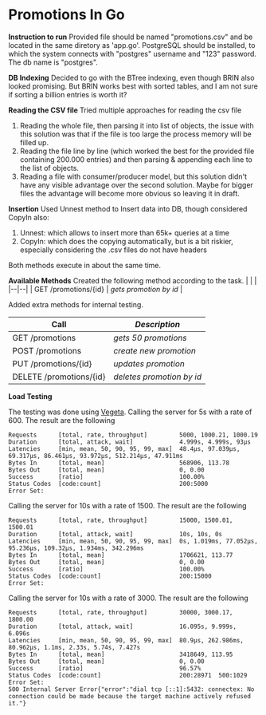 
# Promotions In Go

**Instruction to run**
Provided file should be named "promotions.csv" and be located in the same diretory as 'app.go'.
PostgreSQL should be installed, to which the system connects with "postgres" username and "123" password. The db name is "postgres".

**DB Indexing**
Decided to go with the BTree indexing, even though BRIN also looked promising.
But BRIN works best with sorted tables, and I am not sure if sorting a billion entries is worth it?

**Reading the CSV file**
Tried multiple approaches for reading the csv file
1. Reading the whole file, then parsing it into list of objects, the issue with this solution was that if the file is too large the process memory will be filled up.
2. Reading the file line by line (which worked the best for the provided file containing 200.000 entries) and then parsing & appending each line to the list of objects.
3. Reading a file with consumer/producer model, but this solution didn't have any visible advantage over the second solution. Maybe for bigger files the advantage will become more obvious so leaving it in draft.

**Insertion**
Used Unnest method to Insert data into DB, though considered CopyIn also:

1. Unnest: which allows to insert more than 65k+ queries at a time
2. CopyIn: which does the copying automatically, but is a bit riskier, especially considering the .csv files do not have
headers

Both methods execute in about the same time.

**Available Methods**
Created the following method according to the task.
|  |  |
|--|--|
| GET    /promotions/{id}  | _gets promotion by id_ |

Added extra methods for internal testing.

| Call                                              | _Description_             |
|---------------------------------------------------|---------------------------|
| GET    /promotions                                | _gets 50 promotions_      |
| POST   /promotions                                | _create new promotion_    |
| PUT    /promotions/{id}                           | _updates promotion_       |
| DELETE /promotions/{id}                           | _deletes promotion by id_ |


**Load Testing**

The testing was done using [Vegeta](https://github.com/tsenart/vegeta).
Calling the server for 5s with a rate of 600. The result are the following

    Requests      [total, rate, throughput]         5000, 1000.21, 1000.19
    Duration      [total, attack, wait]             4.999s, 4.999s, 93µs
    Latencies     [min, mean, 50, 90, 95, 99, max]  48.4µs, 97.039µs, 69.317µs, 86.461µs, 93.972µs, 512.214µs, 47.911ms
    Bytes In      [total, mean]                     568906, 113.78
    Bytes Out     [total, mean]                     0, 0.00
    Success       [ratio]                           100.00%
    Status Codes  [code:count]                      200:5000
    Error Set:

Calling the server for 10s with a rate of 1500. The result are the following

    Requests      [total, rate, throughput]         15000, 1500.01, 1500.01
    Duration      [total, attack, wait]             10s, 10s, 0s
    Latencies     [min, mean, 50, 90, 95, 99, max]  0s, 1.019ms, 77.052µs, 95.236µs, 109.32µs, 1.934ms, 342.296ms
    Bytes In      [total, mean]                     1706621, 113.77
    Bytes Out     [total, mean]                     0, 0.00
    Success       [ratio]                           100.00%
    Status Codes  [code:count]                      200:15000
    Error Set:

Calling the server for 10s with a rate of 3000. The result are the following

    Requests      [total, rate, throughput]         30000, 3000.17, 1800.00
    Duration      [total, attack, wait]             16.095s, 9.999s, 6.096s
    Latencies     [min, mean, 50, 90, 95, 99, max]  80.9µs, 262.986ms, 80.962µs, 1.1ms, 2.33s, 5.74s, 7.427s
    Bytes In      [total, mean]                     3418649, 113.95
    Bytes Out     [total, mean]                     0, 0.00
    Success       [ratio]                           96.57%
    Status Codes  [code:count]                      200:28971  500:1029
    Error Set:
    500 Internal Server Error{"error":"dial tcp [::1]:5432: connectex: No connection could be made because the target machine actively refused it."}
